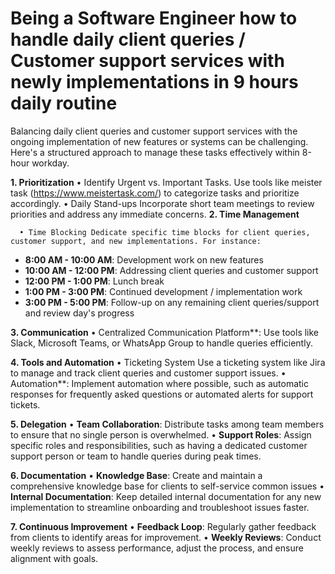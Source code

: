 # Being a Software Engineer how to handle daily client queries / Customer support services with newly implementations in 9 hours daily routine

Balancing daily client queries and customer support services with the ongoing implementation of new features or systems can be challenging. Here's a structured approach to manage these tasks effectively within 8-hour workday.

**1.	Prioritization**
      •	Identify Urgent vs. Important Tasks. Use tools like meister task (https://www.meistertask.com/) to categorize tasks and prioritize accordingly.
      •	Daily Stand-ups Incorporate short team meetings to review priorities and address any immediate concerns.
**2.	Time Management**

      •	Time Blocking Dedicate specific time blocks for client queries, customer support, and new implementations. For instance:
- **8:00 AM - 10:00 AM**: Development work on new features
- **10:00 AM - 12:00 PM**: Addressing client queries and customer support
- **12:00 PM - 1:00 PM**: Lunch break
- **1:00 PM - 3:00 PM**: Continued development / implementation work
- **3:00 PM - 5:00 PM**: Follow-up on any remaining client queries/support and review day's progress
  
**3.	Communication**
      •	Centralized Communication Platform**: Use tools like Slack, Microsoft Teams, or WhatsApp Group to handle queries efficiently.

**4.	Tools and Automation**
      •	Ticketing System Use a ticketing system like Jira to manage and track client queries and customer support issues.
      •	Automation**: Implement automation where possible, such as automatic responses for frequently asked questions or automated alerts for support tickets.
      
**5.	Delegation**
         • **Team Collaboration**: Distribute tasks among team members to ensure that no single person is overwhelmed.
         • **Support Roles**: Assign specific roles and responsibilities, such as having a dedicated customer support person or team to handle queries during peak times.

**6. Documentation**
     • **Knowledge Base**: Create and maintain a comprehensive knowledge base for clients to self-service common issues
     • **Internal Documentation**: Keep detailed internal documentation for any new implementation to streamline onboarding and troubleshoot issues faster.
     
**7.  Continuous Improvement**
     • **Feedback Loop**: Regularly gather feedback from clients to identify areas for improvement.
     • **Weekly Reviews**: Conduct weekly reviews to assess performance, adjust the process, and ensure alignment with goals.
